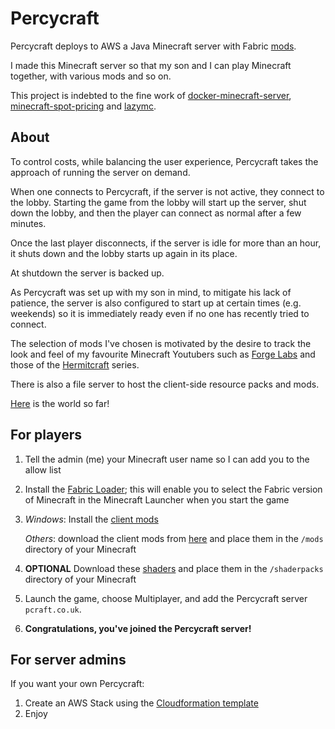 Percycraft
==========

Percycraft deploys to AWS a Java Minecraft server with Fabric [mods](https://github.com/dgolbourn/percycraft/wiki/Mods).

I made this Minecraft server so that my son and I can play Minecraft together, with various mods and so on. 

This project is indebted to the fine work of [docker-minecraft-server](https://github.com/itzg/docker-minecraft-server), [minecraft-spot-pricing](https://github.com/vatertime/minecraft-spot-pricing) and [lazymc](https://github.com/timvisee/lazymc).

About
-----

To control costs, while balancing the user experience, Percycraft takes the approach of running the server on demand.

When one connects to Percycraft, if the server is not active, they connect to the lobby. Starting the game from the lobby will start up the server, shut down the lobby, and then the player can connect as normal after a few minutes.

Once the last player disconnects, if the server is idle for more than an hour, it shuts down and the lobby starts up again in its place.

At shutdown the server is backed up.

As Percycraft was set up with my son in mind, to mitigate his lack of patience, the server is also configured to start up at certain times (e.g. weekends) so it is immediately ready even if no one has recently tried to connect.

The selection of mods I've chosen is motivated by the desire to track the look and feel of my favourite Minecraft Youtubers such as [Forge Labs](https://www.youtube.com/channel/UCiSVf-UpLC9rRjAT1qRTW0g) and those of the [Hermitcraft](https://hermitcraft.com/) series.

There is also a file server to host the client-side resource packs and mods.

[Here](http://cdn.pcraft.co.uk/album/latest.png) is the world so far!

For players
-----------

1. Tell the admin (me) your Minecraft user name so I can add you to the allow list
2. Install the [Fabric Loader](https://fabricmc.net/use/); this will enable you to select the Fabric version of Minecraft in the Minecraft Launcher when you start the game
3. *Windows*: Install the [client mods](http://cdn.pcraft.co.uk/percycraft-installer.exe)

   *Others*: download the client mods from [here](http://cdn.pcraft.co.uk/mods) and place them in the `/mods` directory of your Minecraft
4. **OPTIONAL** Download these [shaders](https://sonicether.com/shaders/download/renewed-v1-0-1) and place them in the `/shaderpacks` directory of your Minecraft
5. Launch the game, choose Multiplayer, and add the Percycraft server `pcraft.co.uk`.
6. **Congratulations, you've joined the Percycraft server!**

For server admins
-----------------
If you want your own Percycraft:

1. Create an AWS Stack using the [Cloudformation template](aws/cf.yml)
2. Enjoy

